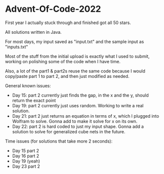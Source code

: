 # Advent-Of-Code-2022

First year I actually stuck through and finished got all 50 stars. 

All solutions written in Java.

For most days, my input saved as "input.txt" and the sample input as "inputs.txt"

Most of the stuff from the initial upload is exactly what I used to submit, working on polishing some of the code when I have time.

Also, a lot of the part1 & part2s reuse the same code because I would copy/paste part 1 to part 2, and then just modified as needed.

General known issues:
- Day 15: part 2 currently just finds the gap, in the x and the y, should return the exact point
- Day 19: part 2 currently just uses random. Working to write a real solution.
- Day 21: part 2 just returns an equation in terms of x, which I plugged into Wolfram to solve. Gonna add to make it solve for x on its own.
- Day 22: part 2 is hard coded to just my input shape. Gonna add a solution to solve for generalized cube nets in the future.

Time issues (for solutions that take more 2 seconds):
- Day 15 part 2
- Day 16 part 2 
- Day 19 (yeah)
- Day 23 part 2
